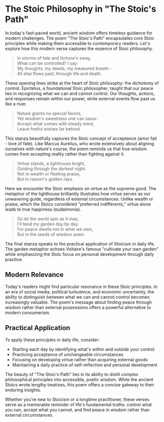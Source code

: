 # The Stoic Philosophy in "The Stoic's Path"

In today's fast-paced world, ancient wisdom offers timeless guidance for modern challenges. The poem "The Stoic's Path" encapsulates core Stoic principles while making them accessible to contemporary readers. Let's explore how this modern verse captures the essence of Stoic philosophy.

> In storms of fate and fortune's sway,  
> What can be controlled? I say:  
> My thoughts, my deeds, my measured breath -  
> All else flows past, through life and death.

These opening lines strike at the heart of Stoic philosophy: the dichotomy of control. Epictetus, a foundational Stoic philosopher, taught that our peace lies in recognizing what we can and cannot control. Our thoughts, actions, and responses remain within our power, while external events flow past us like a river.

> Nature grants no special favors,  
> Yet wisdom's sweetness one can savor:  
> Accept what comes with steady mind,  
> Leave fretful wishes far behind.

This stanza beautifully captures the Stoic concept of acceptance (amor fati - love of fate). Like Marcus Aurelius, who wrote extensively about aligning ourselves with nature's course, the poem reminds us that true wisdom comes from accepting reality rather than fighting against it.

> Virtue stands, a lighthouse bright,  
> Guiding through the darkest night.  
> Not in wealth or fleeting praise,  
> But in reason's golden rays.

Here we encounter the Stoic emphasis on virtue as the supreme good. The metaphor of the lighthouse brilliantly illustrates how virtue serves as our unwavering guide, regardless of external circumstances. Unlike wealth or praise, which the Stoics considered "preferred indifferents," virtue alone leads to true happiness (eudaimonia).

> So let the world spin as it may,  
> I'll tend my garden day by day.  
> For peace dwells not in what we own,  
> But in the seeds of wisdom sown.

The final stanza speaks to the practical application of Stoicism in daily life. The garden metaphor echoes Voltaire's famous "cultivate your own garden" while emphasizing the Stoic focus on personal development through daily practice.

## Modern Relevance

Today's readers might find particular resonance in these Stoic principles. In an era of social media, political turbulence, and economic uncertainty, the ability to distinguish between what we can and cannot control becomes increasingly valuable. The poem's message about finding peace through wisdom rather than external possessions offers a powerful alternative to modern consumerism.

## Practical Application

To apply these principles in daily life, consider:
- Starting each day by identifying what's within and outside your control
- Practicing acceptance of unchangeable circumstances
- Focusing on developing virtue rather than acquiring external goods
- Maintaining a daily practice of self-reflection and personal development

The beauty of "The Stoic's Path" lies in its ability to distill complex philosophical principles into accessible, poetic wisdom. While the ancient Stoics wrote lengthy treatises, this poem offers a concise gateway to their enduring insights.

Whether you're new to Stoicism or a longtime practitioner, these verses serve as a memorable reminder of life's fundamental truths: control what you can, accept what you cannot, and find peace in wisdom rather than external circumstances.
